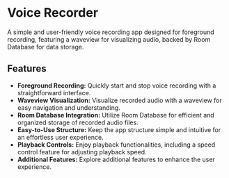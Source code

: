 # Voice Recorder

A simple and user-friendly voice recording app designed for foreground recording, featuring a waveview for visualizing audio, backed by Room Database for data storage.

## Features

- **Foreground Recording:** Quickly start and stop voice recording with a straightforward interface.
- **Waveview Visualization:** Visualize recorded audio with a waveview for easy navigation and understanding.
- **Room Database Integration:** Utilize Room Database for efficient and organized storage of recorded audio files.
- **Easy-to-Use Structure:** Keep the app structure simple and intuitive for an effortless user experience.
- **Playback Controls:** Enjoy playback functionalities, including a speed control feature for adjusting playback speed.
- **Additional Features:** Explore additional features to enhance the user experience.
